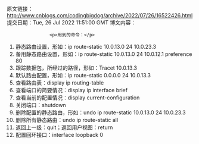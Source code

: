 原文链接：http://www.cnblogs.com/codingbigdog/archive/2022/07/26/16522426.html
提交日期：Tue, 26 Jul 2022 11:51:00 GMT
博文内容：

                    <p>用到的命令：</p> 
<ol><li>静态路由设置，形如：ip route-static 10.0.13.0 24 10.0.23.3</li><li>备用静态路由设置，形如：ip route-static 10.0.13.0 24 10.0.12.1 preference 80</li><li>跟踪数据包，所经过的路径，形如：Tracet 10.0.13.3</li><li>默认路由配置，形如：ip route-static 0.0.0.0 24 10.0.13.3</li><li>查看路由表：display ip routing-table</li><li>查看端口的简要情况：display ip interface brief</li><li>查看当前的配置情况：display current-configuration</li><li>关闭端口：shutdown</li><li>删除配置的静态路由，形如：undo ip route-static 10.0.13.0 24 10.0.23.3</li><li>删除所有静态路由：undo ip route-static all</li><li>返回上一级：quit；返回用户视图：return</li><li>配置回环接口：interface loopback 0</li></ol>
<p>&nbsp;</p> 
<p>&nbsp;</p> 
<p>&nbsp;</p> 
<p>&nbsp;</p> 
<p>&nbsp;</p> 
<p>&nbsp;</p>
                